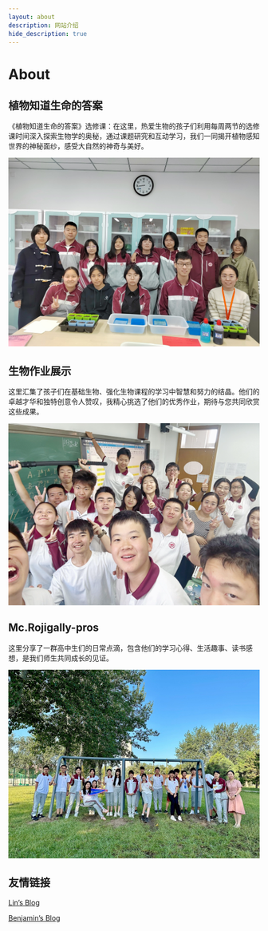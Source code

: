 ```yaml
---
layout: about
description: 网站介绍
hide_description: true
---
```


# About

<!--author-->

## 植物知道生命的答案

《植物知道生命的答案》选修课：在这里，热爱生物的孩子们利用每周两节的选修课时间深入探索生物学的奥秘，通过课题研究和互动学习，我们一同揭开植物感知世界的神秘面纱，感受大自然的神奇与美好。

![](assets/img/about/about_1.jpg)

## 生物作业展示

这里汇集了孩子们在基础生物、强化生物课程的学习中智慧和努力的结晶。他们的卓越才华和独特创意令人赞叹，我精心挑选了他们的优秀作业，期待与您共同欣赏这些成果。

![](assets/img/about/about_3.png)

## Mc.Rojigally-pros

这里分享了一群高中生们的日常点滴，包含他们的学习心得、生活趣事、读书感想，是我们师生共同成长的见证。

![](assets/img/about/about_2.jpg)

## 友情链接

[Lin’s Blog](https://dreta.dev/)

[Benjamin’s Blog](https://www.benjaminjiang.com/)
